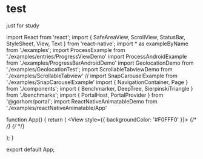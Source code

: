 # test
just for study


import React from 'react';
import {
  SafeAreaView,
  ScrollView,
  StatusBar,
  StyleSheet,
  View,
  Text
} from 'react-native';
import * as exampleByName from './examples';
import ProcessExample from './examples/entries/ProgressViewDemo'
import ProcessAndroidExample from './examples/ProgressBarAndroidDemo'
import GeolocationDemo from './examples/GeolocationTest';
import ScrollableTabviewDemo from './examples/ScrollableTabview'
// import SnapCarouselExample from './examples/SnapCarouselExample'
import { NavigationContainer, Page } from './components';
import { Benchmarker, DeepTree, SierpinskiTriangle } from './benchmarks';
import { PortalHost, PortalProvider } from '@gorhom/portal';
import ReactNativeAnimatableDemo from './examples/reactNativeAnimatable/App'

function App() {
  return (
    <View style={{ backgroundColor: '#F0FFF0' }}>
      <StatusBar barStyle="light-content" />
      <SafeAreaView>
        <NavigationContainer>
          <PortalProvider>
            <Page name='ProcessAndroidExample'><ProcessAndroidExample></ProcessAndroidExample></Page>
            <Page name='ProcessExample'><ProcessExample></ProcessExample></Page>
            <Page name='GeolocationDemo'><GeolocationDemo></GeolocationDemo></Page>
            <Page name='ScrollableTabviewDemo'><ScrollableTabviewDemo></ScrollableTabviewDemo></Page>
            <Page name = 'ReactNativeAnimatableDemo'><ReactNativeAnimatableDemo></ReactNativeAnimatableDemo></Page>
            {/* <Page name = 'RnFastImgDemo'><RnFastImgDemo></RnFastImgDemo></Page> */}
            {/* <Page name='SnapCarouselExample'><SnapCarouselExample></SnapCarouselExample></Page> */}
          </PortalProvider>
        </NavigationContainer>
      </SafeAreaView>
    </View>

  );
}

export default App;
